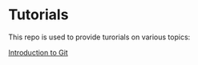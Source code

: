 # Tutorials

This repo is used to provide turorials on various topics:
<!--stackedit_data:
eyJoaXN0b3J5IjpbLTcwNDY0NzQ4NF19
-->


[Introduction to Git](/tutorials/git_tutorial.md)
